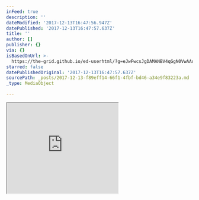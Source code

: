 ```yaml
---
inFeed: true
description: ''
dateModified: '2017-12-13T16:47:56.947Z'
datePublished: '2017-12-13T16:47:57.637Z'
title: ''
author: []
publisher: {}
via: {}
isBasedOnUrl: >-
  https://the-grid.github.io/ed-userhtml/?g=eJwFwcsJgDAMANBV4qGgN0VwAAueRFzBasDQT6RNFZHu7nuf0uyvLbxrZM-Cx5SdmynYiaMq3dD29UiiXTawoDwcbaOKdrRbODEiCMNNiQT8CyYnCphSpcoPc3MfaQ
starred: false
datePublishedOriginal: '2017-12-13T16:47:57.637Z'
sourcePath: _posts/2017-12-13-f89eff14-66f1-4fbf-bd46-a34e9f83223a.md
_type: MediaObject

---
```

<iframe src="https://the-grid.github.io/ed-userhtml/?g=eJwFwcsJgDAMANBV4qGgN0VwAAueRFzBasDQT6RNFZHu7nuf0uyvLbxrZM-Cx5SdmynYiaMq3dD29UiiXTawoDwcbaOKdrRbODEiCMNNiQT8CyYnCphSpcoPc3MfaQ" height="244" style=""></iframe>
